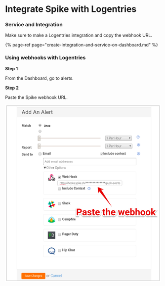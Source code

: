 # Integrate Spike with Logentries

### Service and Integration

Make sure to make a Logentries integration and copy the webhook URL.

{% page-ref page="create-integration-and-service-on-dashboard.md" %}



### Using webhooks with Logentries



**Step 1** 

From the Dashboard, go to alerts.



**Step 2**

Paste the Spike webhook URL.

![](../.gitbook/assets/image%20%2895%29.png)



